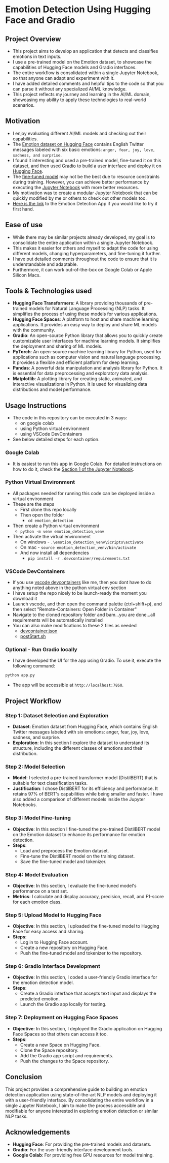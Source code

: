 # Emotion Detection Using Hugging Face and Gradio

## Project Overview

- This project aims to develop an application that detects and classifies emotions in text inputs.
- I use a pre-trained model on the Emotion dataset, to showcase the capabilities of Hugging Face models and Gradio interfaces.
- The entire workflow is consolidated within a single Jupyter Notebook, so that anyone can adapt and experiment with it.
- I have added detailed comments and helpful tips to the code so that you can parse it without any specialized AI/ML knowledge.
- This project reflects my journey and learning in the AI/ML domain, showcasing my ability to apply these technologies to real-world scenarios.

## Motivation

- I enjoy evaluating different AI/ML models and checking out their capabilities.
- The [Emotion dataset on Hugging Face](https://huggingface.co/datasets/dair-ai/emotion) contains English Twitter messages labeled with six basic emotions: `anger, fear, joy, love, sadness, and surprise`.
- I found it interesting and used a pre-trained model, fine-tuned it on this dataset, and then used [Gradio](https://www.gradio.app) to build a user interface and deploy it on [Hugging Face](https://huggingface.co).
- The [fine-tuned model](https://huggingface.co/kanad13/emotion_detection/tree/main) may not be the best due to resource constraints during training. However, you can achieve better performance by executing the [Jupyter Notebook](/Emotion_Detection_App.ipynb) with more better resources.
- My motivation was to create a modular Jupyter Notebook that can be quickly modified by me or others to check out other models too.
- [Here is the link](https://huggingface.co/spaces/kanad13/emotion-detection_app) to the Emotion Detection App if you would like to try it first hand.

## Ease of use

- While there may be similar projects already developed, my goal is to consolidate the entire application within a single Jupyter Notebook.
- This makes it easier for others and myself to adapt the code for using different models, changing hyperparameters, and fine-tuning it further.
- I have put detailed comments throughout the code to ensure that it is understandable and adaptable.
- Furthermore, it can work out-of-the-box on Google Colab or Apple Silicon Macs.

## Tools & Technologies used

- **Hugging Face Transformers**: A library providing thousands of pre-trained models for Natural Language Processing (NLP) tasks. It simplifies the process of using these models for various applications.
- **Hugging Face Spaces**: A platform to host and share machine learning applications. It provides an easy way to deploy and share ML models with the community.
- **Gradio**: An open-source Python library that allows you to quickly create customizable user interfaces for machine learning models. It simplifies the deployment and sharing of ML models.
- **PyTorch**: An open-source machine learning library for Python, used for applications such as computer vision and natural language processing. It provides a flexible and efficient platform for deep learning.
- **Pandas**: A powerful data manipulation and analysis library for Python. It is essential for data preprocessing and exploratory data analysis.
- **Matplotlib**: A plotting library for creating static, animated, and interactive visualizations in Python. It is used for visualizing data distributions and model performance.

## Usage Instructions

- The code in this repository can be executed in 3 ways:
  - on google colab
  - using Python virtual environment
  - using VSCode DevContainers
- See below detailed steps for each option.

### Google Colab

- It is easiest to run this app in Google Colab. For detailed instructions on how to do it, check the [Section 1 of the Jupyter Notebook](Emotion_Detection_App.ipynb).

### Python Virtual Environment

- All packages needed for running this code can be deployed inside a virtual environment
- These are the steps
  - First clone this repo locally
  - Then open the folder
    - `cd emotion_detection`
- Then create a Python virtual environment
  - `python -m venv emotion_detection_venv`
- Then activate the virtual environment
  - On windows - `.\emotion_detection_venv\Scripts\activate`
  - On mac - `source emotion_detection_venv/bin/activate`
  - And now install all dependencies
    - `pip install -r .devcontainer/requirements.txt`

### VSCode DevContainers

- If you use [vscode devcontainers](https://code.visualstudio.com/docs/devcontainers/containers) like me, then you dont have to do anything noted above in the python virtual env section
- I have setup the repo nicely to be launch-ready the moment you download it
- Launch vscode, and then open the command palette (ctrl+shift+p), and then select "Remote-Containers: Open Folder in Container"
- Navigate to the cloned repository folder and bam...you are done...all requirements will be automatically installed
- You can also make modifications to these 2 files as needed
  - [devcontainer.json](.devcontainer/devcontainer.json)
  - [postStart.sh](.devcontainer/postStart.sh)

### Optional - Run Gradio locally

- I have developed the UI for the app using Gradio. To use it, execute the following command:

```bash
python app.py
```

- The app will be accessible at `http://localhost:7860`.

## Project Workflow

### Step 1: Dataset Selection and Exploration

- **Dataset**: Emotion dataset from Hugging Face, which contains English Twitter messages labeled with six emotions: anger, fear, joy, love, sadness, and surprise.
- **Exploration**: In this section I explore the dataset to understand its structure, including the different classes of emotions and their distribution.

### Step 2: Model Selection

- **Model**: I selected a pre-trained transformer model (DistilBERT) that is suitable for text classification tasks.
- **Justification**: I chose DistilBERT for its efficiency and performance. It retains 97% of BERT's capabilities while being smaller and faster. I have also added a comparison of different models inside the Jupyter Notebooks.

### Step 3: Model Fine-tuning

- **Objective**: In this section I fine-tuned the pre-trained DistilBERT model on the Emotion dataset to enhance its performance for emotion detection.
- **Steps**:
  - Load and preprocess the Emotion dataset.
  - Fine-tune the DistilBERT model on the training dataset.
  - Save the fine-tuned model and tokenizer.

### Step 4: Model Evaluation

- **Objective**: In this section, I evaluate the fine-tuned model's performance on a test set.
- **Metrics**: I calculate and display accuracy, precision, recall, and F1-score for each emotion class.

### Step 5: Upload Model to Hugging Face

- **Objective**: In this section, I uploaded the fine-tuned model to Hugging Face for easy access and sharing.
- **Steps**:
  - Log in to Hugging Face account.
  - Create a new repository on Hugging Face.
  - Push the fine-tuned model and tokenizer to the repository.

### Step 6: Gradio Interface Development

- **Objective**: In this section, I coded a user-friendly Gradio interface for the emotion detection model.
- **Steps**:
  - Create a Gradio interface that accepts text input and displays the predicted emotion.
  - Launch the Gradio app locally for testing.

### Step 7: Deployment on Hugging Face Spaces

- **Objective**: In this section, I deployed the Gradio application on Hugging Face Spaces so that others can access it too.
- **Steps**:
  - Create a new Space on Hugging Face.
  - Clone the Space repository.
  - Add the Gradio app script and requirements.
  - Push the changes to the Space repository.

## Conclusion

This project provides a comprehensive guide to building an emotion detection application using state-of-the-art NLP models and deploying it with a user-friendly interface. By consolidating the entire workflow in a single Jupyter Notebook, I aim to make the process accessible and modifiable for anyone interested in exploring emotion detection or similar NLP tasks.

## Acknowledgements

- **Hugging Face**: For providing the pre-trained models and datasets.
- **Gradio**: For the user-friendly interface development tools.
- **Google Colab**: For providing free GPU resources for model training.
